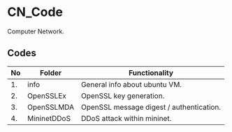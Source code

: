 # CN_Code

Computer Network.

## Codes

| No  | Folder      | Functionality                            |
| --- | ----------- | ---------------------------------------- |
| 1.  | info        | General info about ubuntu VM.            |
| 2.  | OpenSSLEx   | OpenSSL key generation.                  |
| 3.  | OpenSSLMDA  | OpenSSL message digest / authentication. |
| 4.  | MininetDDoS | DDoS attack within mininet.              |
